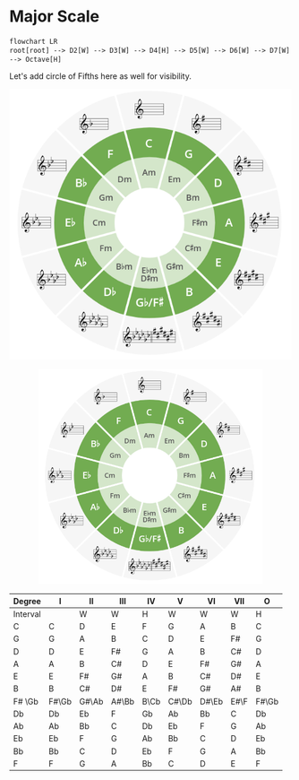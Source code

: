 
# Major Scale



```mermaid
flowchart LR
root[root] --> D2[W] --> D3[W] --> D4[H] --> D5[W] --> D6[W] --> D7[W] --> Octave[H]
```
Let's add circle of Fifths here as well for visibility. 

![Image | 420](./images/Circle_of_Fifths.png)

<div style="text-align:center"><img src="images/Circle_of_Fifths.png" width="400"/></div>


| Degree   | I     | II    | III   | IV   | V     | VI    | VII  | O     |
| -------- | ----- | ----- | ----- | ---- | ----- | ----- | ---- | ----- |
| Interval |       | W     | W     | H    | W     | W     | W    | H     |
| C        | C     | D     | E     | F    | G     | A     | B    | C     |
| G        | G     | A     | B     | C    | D     | E     | F#   | G     |
| D        | D     | E     | F#    | G    | A     | B     | C#   | D     |
| A        | A     | B     | C#    | D    | E     | F#    | G#   | A     |
| E        | E     | F#    | G#    | A    | B     | C#    | D#   | E     |
| B        | B     | C#    | D#    | E    | F#    | G#    | A#   | B     |
| F# \Gb   | F#\Gb | G#\Ab | A#\Bb | B\Cb | C#\Db | D#\Eb | E#\F | F#\Gb |
| Db       | Db    | Eb    | F     | Gb   | Ab    | Bb    | C    | Db    |
| Ab       | Ab    | Bb    | C     | Db   | Eb    | F     | G    | Ab    |
| Eb       | Eb    | F     | G     | Ab   | Bb    | C     | D    | Eb    |
| Bb       | Bb    | C     | D     | Eb   | F     | G     | A    | Bb    |
| F        | F     | G     | A     | Bb   | C     | D     | E    | F     |
 


